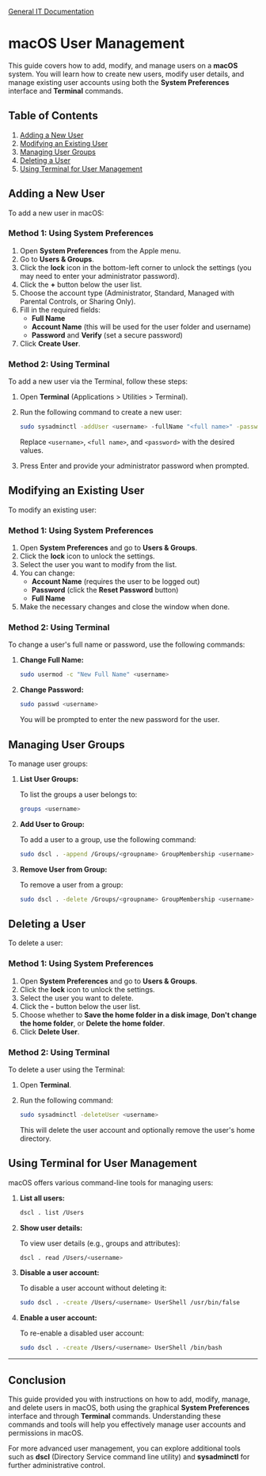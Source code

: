 [General IT Documentation](../README.md)
# macOS User Management

This guide covers how to add, modify, and manage users on a **macOS** system. You will learn how to create new users, modify user details, and manage existing user accounts using both the **System Preferences** interface and **Terminal** commands.

## Table of Contents

1. [Adding a New User](#adding-a-new-user)
2. [Modifying an Existing User](#modifying-an-existing-user)
3. [Managing User Groups](#managing-user-groups)
4. [Deleting a User](#deleting-a-user)
5. [Using Terminal for User Management](#using-terminal-for-user-management)

## Adding a New User

To add a new user in macOS:

### Method 1: Using System Preferences

1. Open **System Preferences** from the Apple menu.
2. Go to **Users & Groups**.
3. Click the **lock** icon in the bottom-left corner to unlock the settings (you may need to enter your administrator password).
4. Click the **+** button below the user list.
5. Choose the account type (Administrator, Standard, Managed with Parental Controls, or Sharing Only).
6. Fill in the required fields:
   - **Full Name**
   - **Account Name** (this will be used for the user folder and username)
   - **Password** and **Verify** (set a secure password)
7. Click **Create User**.

### Method 2: Using Terminal

To add a new user via the Terminal, follow these steps:

1. Open **Terminal** (Applications > Utilities > Terminal).
2. Run the following command to create a new user:

    ```bash
    sudo sysadminctl -addUser <username> -fullName "<full name>" -password "<password>"
    ```

   Replace `<username>`, `<full name>`, and `<password>` with the desired values.

3. Press Enter and provide your administrator password when prompted.

## Modifying an Existing User

To modify an existing user:

### Method 1: Using System Preferences

1. Open **System Preferences** and go to **Users & Groups**.
2. Click the **lock** icon to unlock the settings.
3. Select the user you want to modify from the list.
4. You can change:
   - **Account Name** (requires the user to be logged out)
   - **Password** (click the **Reset Password** button)
   - **Full Name**
5. Make the necessary changes and close the window when done.

### Method 2: Using Terminal

To change a user's full name or password, use the following commands:

1. **Change Full Name:**

    ```bash
    sudo usermod -c "New Full Name" <username>
    ```

2. **Change Password:**

    ```bash
    sudo passwd <username>
    ```

   You will be prompted to enter the new password for the user.

## Managing User Groups

To manage user groups:

1. **List User Groups:**

    To list the groups a user belongs to:

    ```bash
    groups <username>
    ```

2. **Add User to Group:**

    To add a user to a group, use the following command:

    ```bash
    sudo dscl . -append /Groups/<groupname> GroupMembership <username>
    ```

3. **Remove User from Group:**

    To remove a user from a group:

    ```bash
    sudo dscl . -delete /Groups/<groupname> GroupMembership <username>
    ```

## Deleting a User

To delete a user:

### Method 1: Using System Preferences

1. Open **System Preferences** and go to **Users & Groups**.
2. Click the **lock** icon to unlock the settings.
3. Select the user you want to delete.
4. Click the **-** button below the user list.
5. Choose whether to **Save the home folder in a disk image**, **Don't change the home folder**, or **Delete the home folder**.
6. Click **Delete User**.

### Method 2: Using Terminal

To delete a user using the Terminal:

1. Open **Terminal**.
2. Run the following command:

    ```bash
    sudo sysadminctl -deleteUser <username>
    ```

   This will delete the user account and optionally remove the user's home directory.

## Using Terminal for User Management

macOS offers various command-line tools for managing users:

1. **List all users:**

    ```bash
    dscl . list /Users
    ```

2. **Show user details:**

    To view user details (e.g., groups and attributes):

    ```bash
    dscl . read /Users/<username>
    ```

3. **Disable a user account:**

    To disable a user account without deleting it:

    ```bash
    sudo dscl . -create /Users/<username> UserShell /usr/bin/false
    ```

4. **Enable a user account:**

    To re-enable a disabled user account:

    ```bash
    sudo dscl . -create /Users/<username> UserShell /bin/bash
    ```

---

## Conclusion

This guide provided you with instructions on how to add, modify, manage, and delete users in macOS, both using the graphical **System Preferences** interface and through **Terminal** commands. Understanding these commands and tools will help you effectively manage user accounts and permissions in macOS.

For more advanced user management, you can explore additional tools such as **dscl** (Directory Service command line utility) and **sysadminctl** for further administrative control.
